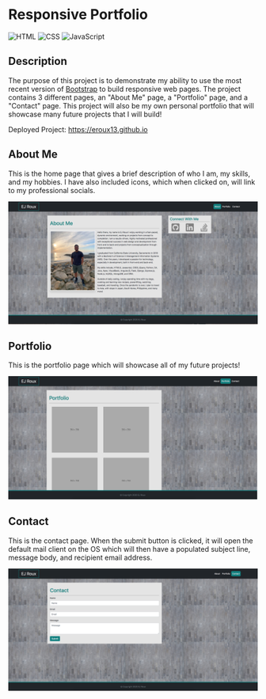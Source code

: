 # Responsive Portfolio
![HTML](https://img.shields.io/badge/HTML-81.6%25-red)
![CSS](https://img.shields.io/badge/CSS-14.4%25-purple)
![JavaScript](https://img.shields.io/badge/JavaScript-4.0%25-yellow)

## Description

The purpose of this project is to demonstrate my ability to use the most recent version of [Bootstrap](https://getbootstrap.com/) to build responsive web pages. The project contains 3 different pages, an "About Me" page, a "Portfolio" page, and a "Contact" page. This project will also be my own personal portfolio that will showcase many future projects that I will build! 

Deployed Project: https://eroux13.github.io

## About Me

This is the home page that gives a brief description of who I am, my skills, and my hobbies. I have also included icons, which when clicked on, will link to my professional socials. 

![About Me Webpage Screenshot](./assets/images/homePageScreenshot.png)

## Portfolio

This is the portfolio page which will showcase all of my future projects!

![Portfolio Webpage Screenshot](./assets/images/portfolioPageScreenshot.png)

## Contact

This is the contact page. When the submit button is clicked, it will open the default mail client on the OS which will then have a populated subject line, message body, and recipient email address.

![Contact Webpage Screenshot](./assets/images/contactPageScreenshot.png)
